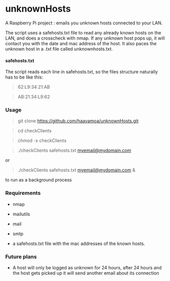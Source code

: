 unknownHosts
============

A Raspberry Pi project : emails you unknown hosts connected to your LAN.

The script uses a safehosts.txt file to read any already known hosts on the LAN, and does a crosscheck with nmap. If any unknown host pops up, it will contact you with the date and mac address of the host.
It also paces the unknown host in a .txt file called unknownhosts.txt.


#### safehosts.txt
The script reads each line in safehosts.txt, so the files structure naturally has to be like this:

> 62:L9:34:21:AB

> AB:21:34:L9:62

### Usage
>git clone https://github.com/haavamoa/unknownHosts.git

> cd checkClients

>chmod -x checkClients

>./checkClients safehosts.txt myemail@mydomain.com

or 

> ./checkClients safehosts.txt myemail@mydomain.com &

to run as a background process

### Requirements

* nmap

* mailutils

* mail

* smtp

* a safehosts.txt file with the mac addresses of the known hosts.

### Future plans

* A host will only be logged as unknown for 24 hours, after 24 hours and the host gets picked up it will send another email about its connection
